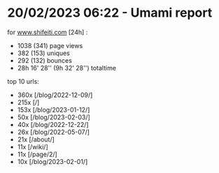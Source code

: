 # 20/02/2023 06:22 - Umami report
for www.shifeiti.com [24h] :

 - 1038 (341) page views
 - 382 (153) uniques
 - 292 (132) bounces
 - 28h 16' 28'' (9h 32' 28'') totaltime


top 10 urls:
 - 360x [/blog/2022-12-09/]
 - 215x [/]
 - 153x [/blog/2023-01-12/]
 - 50x [/blog/2023-02-03/]
 - 40x [/blog/2022-12-22/]
 - 26x [/blog/2022-05-07/]
 - 21x [/about/]
 - 11x [/wiki/]
 - 11x [/page/2/]
 - 10x [/blog/2023-02-01/]


